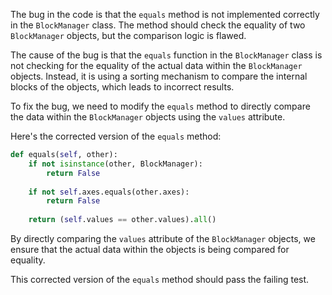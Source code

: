 The bug in the code is that the `equals` method is not implemented correctly in the `BlockManager` class. The method should check the equality of two `BlockManager` objects, but the comparison logic is flawed.

The cause of the bug is that the `equals` function in the `BlockManager` class is not checking for the equality of the actual data within the `BlockManager` objects. Instead, it is using a sorting mechanism to compare the internal blocks of the objects, which leads to incorrect results.

To fix the bug, we need to modify the `equals` method to directly compare the data within the `BlockManager` objects using the `values` attribute.

Here's the corrected version of the `equals` method:

```python
def equals(self, other):
    if not isinstance(other, BlockManager):
        return False
    
    if not self.axes.equals(other.axes):
        return False
        
    return (self.values == other.values).all()
```

By directly comparing the `values` attribute of the `BlockManager` objects, we ensure that the actual data within the objects is being compared for equality.

This corrected version of the `equals` method should pass the failing test.